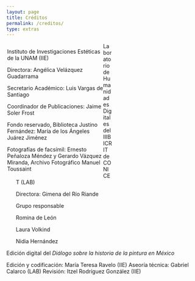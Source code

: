 ```yaml
---
layout: page
title: Créditos
permalink: /creditos/
type: extras
---
```

<div>

<div class="row">
   <div class="col-left" style="padding-left: 2px;
   float: left;
   width: 50%;">

Instituto de Investigaciones Estéticas de la UNAM (IIE)

Directora: Angélica Velázquez Guadarrama

Secretario Académico: Luis Vargas de Santiago

Coordinador de Publicaciones: Jaime Soler Frost



Fondo reservado, Biblioteca Justino Fernández: María de los Ángeles Juárez Jiménez

Fotografías de facsímil: Ernesto Peñaloza Méndez y Gerardo Vázquez Miranda, Archivo Fotográfico Manuel Toussaint

</div>

 <div class="col-right" style="padding-left: 25px; width: 50%;">

 Laboratorio de Humanidades Digitales del IIIBICRIT de CONICET (LAB)


Directora: Gimena del Río Riande

Grupo responsable

Romina de León

Laura Volkind

Nidia Hernández

</div>
</div>

<div>

Edición digital del <i>Diálogo sobre la historia de la pintura en México</i>



Edición y codificación: María Teresa Ravelo (IIE)
Aseoría técnica: Gabriel Calarco (LAB)
Revisión: Itzel Rodríguez González (IIE)
</div>

</div>